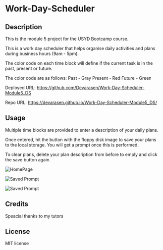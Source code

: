 # Work-Day-Scheduler

## Description

This is the module 5 project for the USYD Bootcamp course.

This is a work day scheduler that helps organise daily activities and plans during business hours (9am - 5pm).

The color code on each time block will define if the current task is in the past, present or future.

The color code are as follows:
Past - Gray
Present - Red
Future - Green



Deployed URL: https://github.com/Devarasen/Work-Day-Scheduler-Module5_DS

Repo URL: https://devarasen.github.io/Work-Day-Scheduler-Module5_DS/

## Usage

Multiple time blocks are provided to enter a description of your daily plans.

Once entered, hit the button with the floppy disk image to save your plans to the local storage. You will get a prompt once this is performed.

To clear plans, delete your plan description from before to emply and click the save button again.


![HomePage]()

![Saved Prompt]()

![Saved Prompt]()

## Credits

Speacial thanks to my tutors

## License

MIT license